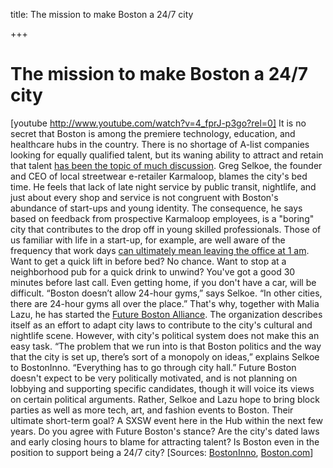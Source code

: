 title: The mission to make Boston a 24/7 city

+++


# The mission to make Boston a 24/7 city

[youtube http://www.youtube.com/watch?v=4_fprJ-p3go?rel=0] It is no secret that Boston is among the premiere technology, education, and healthcare hubs in the country. There is no shortage of A-list companies looking for equally qualified talent, but its waning ability to attract and retain that talent [has been the topic of much discussion](http://www.bizjournals.com/boston/news/2011/05/24/report-mass-seeing-severe-it-talent.html). Greg Selkoe, the founder and CEO of local streetwear e-retailer Karmaloop, blames the city's bed time. He feels that lack of late night service by public transit, nightlife, and just about every shop and service is not congruent with Boston's abundance of start-ups and young identity. The consequence, he says based on feedback from prospective Karmaloop employees, is a "boring" city that contributes to the drop off in young skilled professionals.  Those of us familiar with life in a start-up, for example, are well aware of the frequency that work days [can ultimately mean leaving the office at 1 am](http://bostinno.com/2012/05/15/can-karmaloops-ceo-make-boston-a-247-city/). Want to get a quick lift in before bed? No chance. Want to stop at a neighborhood pub for a quick drink to unwind? You've got a good 30 minutes before last call. Even getting home, if you don't have a car, will be difficult. “Boston doesn’t allow 24-hour gyms,” says Selkoe. “In other cities, there are 24-hour gyms all over the place.” That's why, together with Malia Lazu, he has started the [Future Boston Alliance](http://futureboston.com/). The organization describes itself as an effort to adapt city laws to contribute to the city's cultural and nightlife scene. However, with city's political system does not make this an easy task. “The problem that we run into is that Boston politics and the way that the city is set up, there’s sort of a monopoly on ideas,” explains Selkoe to BostonInno. “Everything has to go through city hall.” Future Boston doesn't expect to be very politically motivated, and is not planning on lobbying and supporting specific candidates, though it will voice its views on certain political arguments. Rather, Selkoe and Lazu hope to bring block parties as well as more tech, art, and fashion events to Boston. Their ultimate short-term goal? A SXSW event here in the Hub within the next few years. Do you agree with Future Boston's stance? Are the city's dated laws and early closing hours to blame for attracting talent? Is Boston even in the position to support being a 24/7 city? [Sources: [BostonInno](http://bostinno.com/2012/05/15/can-karmaloops-ceo-make-boston-a-247-city/), [Boston.com](http://articles.boston.com/2012-05-14/business/31689992_1_creative-economy-advocacy-group-small-businesses)]

